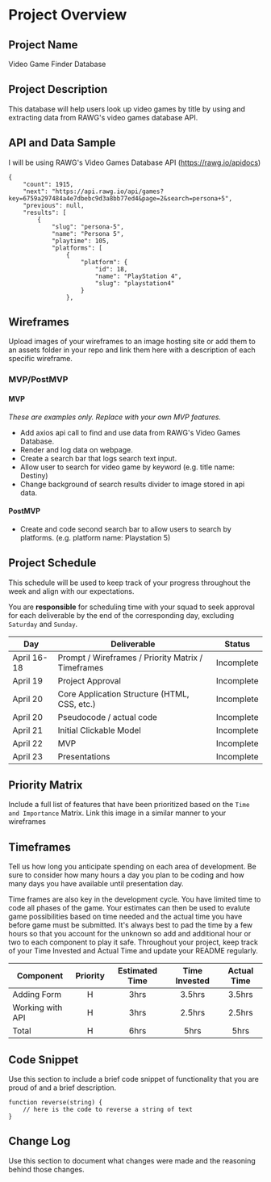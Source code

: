 # Project Overview

## Project Name

Video Game Finder Database

## Project Description

This database will help users look up video games by title by using and extracting data from RAWG's video games database API.

## API and Data Sample

I will be using RAWG's Video Games Database API (https://rawg.io/apidocs)

```
{
    "count": 1915,
    "next": "https://api.rawg.io/api/games?key=6759a297484a4e7dbebc9d3a8bb77ed4&page=2&search=persona+5",
    "previous": null,
    "results": [
        {
            "slug": "persona-5",
            "name": "Persona 5",
            "playtime": 105,
            "platforms": [
                {
                    "platform": {
                        "id": 18,
                        "name": "PlayStation 4",
                        "slug": "playstation4"
                    }
                },
```

## Wireframes

Upload images of your wireframes to an image hosting site or add them to an assets folder in your repo and link them here with a description of each specific wireframe.

### MVP/PostMVP

#### MVP 
*These are examples only. Replace with your own MVP features.*

- Add axios api call to find and use data from RAWG's Video Games Database.
- Render and log data on webpage. 
- Create a search bar that logs search text input.
- Allow user to search for video game by keyword (e.g. title name: Destiny)
- Change background of search results divider to image stored in api data.

#### PostMVP  

- Create and code second search bar to allow users to search by platforms. (e.g. platform name: Playstation 5)

## Project Schedule

This schedule will be used to keep track of your progress throughout the week and align with our expectations.  

You are **responsible** for scheduling time with your squad to seek approval for each deliverable by the end of the corresponding day, excluding `Saturday` and `Sunday`.

|  Day | Deliverable | Status
|---|---| ---|
|April 16-18| Prompt / Wireframes / Priority Matrix / Timeframes | Incomplete
|April 19| Project Approval | Incomplete
|April 20| Core Application Structure (HTML, CSS, etc.) | Incomplete
|April 20| Pseudocode / actual code | Incomplete
|April 21| Initial Clickable Model  | Incomplete
|April 22| MVP | Incomplete
|April 23| Presentations | Incomplete

## Priority Matrix

Include a full list of features that have been prioritized based on the `Time and Importance` Matrix.  Link this image in a similar manner to your wireframes

## Timeframes

Tell us how long you anticipate spending on each area of development. Be sure to consider how many hours a day you plan to be coding and how many days you have available until presentation day.

Time frames are also key in the development cycle.  You have limited time to code all phases of the game.  Your estimates can then be used to evalute game possibilities based on time needed and the actual time you have before game must be submitted. It's always best to pad the time by a few hours so that you account for the unknown so add and additional hour or two to each component to play it safe. Throughout your project, keep track of your Time Invested and Actual Time and update your README regularly.

| Component | Priority | Estimated Time | Time Invested | Actual Time |
| --- | :---: |  :---: | :---: | :---: |
| Adding Form | H | 3hrs| 3.5hrs | 3.5hrs |
| Working with API | H | 3hrs| 2.5hrs | 2.5hrs |
| Total | H | 6hrs| 5hrs | 5hrs |

## Code Snippet

Use this section to include a brief code snippet of functionality that you are proud of and a brief description.  

```
function reverse(string) {
	// here is the code to reverse a string of text
}
```

## Change Log
 Use this section to document what changes were made and the reasoning behind those changes.  
